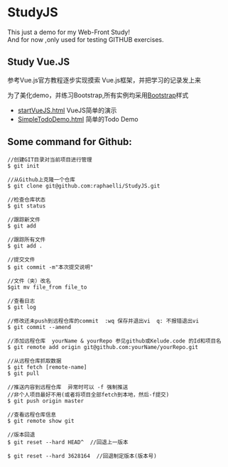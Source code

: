 # StudyJS
This just a demo for my Web-Front Study!  
And for now ,only used for testing GITHUB exercises.

## Study Vue.JS
参考Vue.js官方教程逐步实现摸索 Vue.js框架，并把学习的记录发上来  

为了美化demo，并练习Bootstrap,所有实例均采用[Bootstrap](https://github.com/twbs/bootstrap)样式

- [startVueJS.html](VueJS/startVueJS.html)  VueJS简单的演示
- [SimpleTodoDemo.html](VueJS/SimpleTodoDemo.html)    简单的Todo Demo


## Some command for Github:
```
//创建GIT目录对当前项目进行管理
$ git init      

//从Github上克隆一个仓库
$ git clone git@github.com:raphaelli/StudyJS.git

//检查仓库状态
$ git status

//跟踪新文件
$ git add   

//跟踪所有文件
$ git add .

//提交文件
$ git commit -m"本次提交说明"

//文件（夹）改名
$git mv file_from file_to

//查看日志
$ git log

//修改还未push到远程仓库的commit  :wq 保存并退出vi  q: 不报错退出vi
$ git commit --amend

//添加远程仓库  yourName & yourRepo 参见github或Kelude.code 的Id和项目名
$ git remote add origin git@github.com:yourName/yourRepo.git

//从远程仓库抓取数据
$ git fetch [remote-name]
$ git pull

//推送内容到远程仓库  异常时可以 -f 强制推送
//非个人项目最好不用(或者将项目全部fetch到本地，然后-f提交)
$ git push origin master

//查看远程仓库信息
$ git remote show git

//版本回退
$ git reset --hard HEAD^  //回退上一版本

$ git reset --hard 3628164  //回退制定版本(版本号)


```
